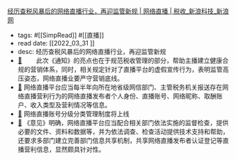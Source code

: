 [经历查税风暴后的网络直播行业，再迎监管新规 | 网络直播 | 税收_新浪科技_新浪网](https://finance.sina.com.cn/tech/2022-03-31/doc-imcwiwss9103180.shtml)

- tags: #[[SimpRead]] #[[直播]]
- read date: [[2022_03_31  ]]
- desc: 经历查税风暴后的网络直播行业，再迎监管新规
- [📌](<http://localhost:7026/pdf/经历查税风暴后的网络直播行业，再迎监管新规 - 网络直播 - 税收_新浪科技_新浪网#id=1648688493806>)  　　此次《通知》的亮点也在于规范税收管理的部分，帮助主播建立健康合规的营销体系，同时，相关规定针对了直播平台的虚假宣传行为，表明监管高压姿态，网络直播业要严守营销底线。
- [📌](<http://localhost:7026/pdf/经历查税风暴后的网络直播行业，再迎监管新规 - 网络直播 - 税收_新浪科技_新浪网#id=1648688521774>)  网络直播平台应当每半年向所在地省级网信部门、主管税务机关报送存在网络直播营利行为的网络直播发布者个人身份、直播账号、网络昵称、取酬账户、收入类型及营利情况等信息。
- [📌](<http://localhost:7026/pdf/经历查税风暴后的网络直播行业，再迎监管新规 - 网络直播 - 税收_新浪科技_新浪网#id=1648688916044>)  网络直播账号分级分类管理制度将上线
- [📌](<http://localhost:7026/pdf/经历查税风暴后的网络直播行业，再迎监管新规 - 网络直播 - 税收_新浪科技_新浪网#id=1648688972203>)  《意见》明确，网络直播平台应当配合相关部门依法实施的监督检查，提供必要的文件、资料和数据等，并为依法调查、检查活动提供技术支持和帮助，还要求多部门建立完善部门信息共享机制，共享网络直播发布者认证登记等直播营利信息，显然颇具针对性。